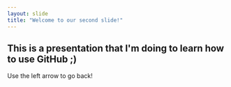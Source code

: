 ```yaml
---
layout: slide
title: "Welcome to our second slide!"
---
```

## This is a presentation that I'm doing to learn how to use GitHub ;)
Use the left arrow to go back!
